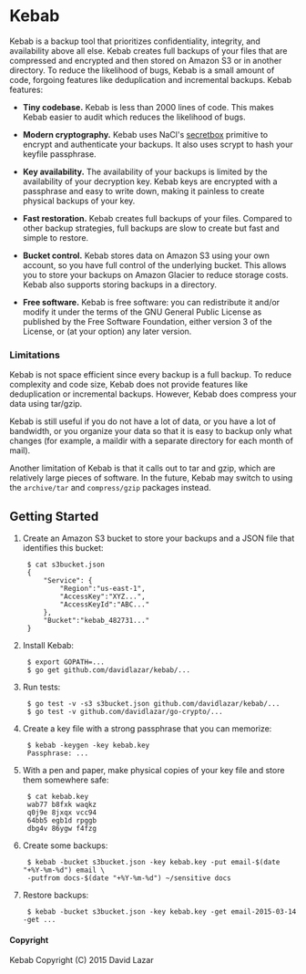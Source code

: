 # Kebab

Kebab is a backup tool that prioritizes confidentiality, integrity, and
availability above all else.  Kebab creates full backups of your files that
are compressed and encrypted and then stored on Amazon S3 or in another
directory.  To reduce the likelihood of bugs, Kebab is a small amount of
code, forgoing features like deduplication and incremental backups.  Kebab
features:

* **Tiny codebase.**
Kebab is less than 2000 lines of code.  This makes Kebab easier to audit
which reduces the likelihood of bugs.

* **Modern cryptography.**
Kebab uses NaCl's [secretbox](http://nacl.cr.yp.to/secretbox.html)
primitive to encrypt and authenticate your backups.  It also uses
scrypt to hash your keyfile passphrase.

* **Key availability.**
The availability of your backups is limited by the availability of your
decryption key.  Kebab keys are encrypted with a passphrase and easy to
write down, making it painless to create physical backups of your key.

* **Fast restoration.**
Kebab creates full backups of your files. Compared to other backup
strategies, full backups are slow to create but fast and simple to restore.

* **Bucket control.**
Kebab stores data on Amazon S3 using your own account, so you have full
control of the underlying bucket.  This allows you to store your backups
on Amazon Glacier to reduce storage costs.  Kebab also supports storing
backups in a directory.

* **Free software.**
Kebab is free software: you can redistribute it and/or modify
it under the terms of the GNU General Public License as published by
the Free Software Foundation, either version 3 of the License, or
(at your option) any later version.

### Limitations

Kebab is not space efficient since every backup is a full backup.
To reduce complexity and code size, Kebab does not provide features like
deduplication or incremental backups.  However, Kebab does compress
your data using tar/gzip.

Kebab is still useful if you do not have a lot of data, or you have a lot
of bandwidth, or you organize your data so that it is easy to backup only
what changes (for example, a maildir with a separate directory for each
month of mail).

Another limitation of Kebab is that it calls out to tar and gzip, which are
relatively large pieces of software.  In the future, Kebab may switch to
using the `archive/tar` and `compress/gzip` packages instead.

## Getting Started

1. Create an Amazon S3 bucket to store your backups and a JSON file that
identifies this bucket:

        $ cat s3bucket.json
        {
            "Service": {
                "Region":"us-east-1",
                "AccessKey":"XYZ...",
                "AccessKeyId":"ABC..."
            },
            "Bucket":"kebab_482731..."
        }

2. Install Kebab:

        $ export GOPATH=...
        $ go get github.com/davidlazar/kebab/...

3. Run tests:

        $ go test -v -s3 s3bucket.json github.com/davidlazar/kebab/...
        $ go test -v github.com/davidlazar/go-crypto/...

4. Create a key file with a strong passphrase that you can memorize:

        $ kebab -keygen -key kebab.key
        Passphrase: ...

5. With a pen and paper, make physical copies of your key file and store
them somewhere safe:

        $ cat kebab.key
        wab77 b8fxk waqkz
        q0j9e 8jxqx vcc94
        64bb5 egb1d rpggb
        dbg4v 86ygw f4fzg

6. Create some backups:

        $ kebab -bucket s3bucket.json -key kebab.key -put email-$(date "+%Y-%m-%d") email \
        -putfrom docs-$(date "+%Y-%m-%d") ~/sensitive docs

7. Restore backups:

        $ kebab -bucket s3bucket.json -key kebab.key -get email-2015-03-14 -get ...


#### Copyright
Kebab Copyright (C) 2015 David Lazar
